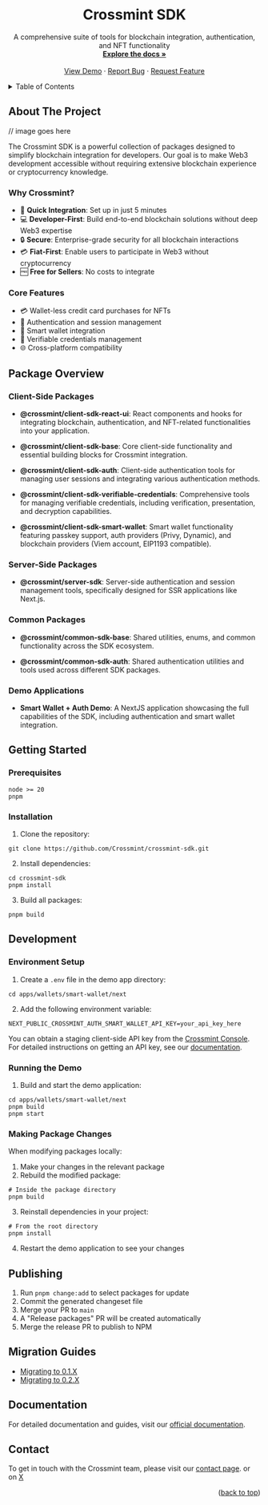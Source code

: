 <div align="center">
  <h1 align="center">Crossmint SDK</h1>

  <p align="center">
    A comprehensive suite of tools for blockchain integration, authentication, and NFT functionality
    <br />
    <a href="https://docs.crossmint.com/sdk-reference/introduction"><strong>Explore the docs »</strong></a>
    <br />
    <br />
    <a href="https://www.smarterwallet.dev/">View Demo</a>
    ·
    <a href="https://github.com/Crossmint/crossmint-sdk/issues">Report Bug</a>
    ·
    <a href="https://github.com/Crossmint/crossmint-sdk/issues">Request Feature</a>
  </p>
</div>

<details>
  <summary>Table of Contents</summary>
  <ol>
    <li><a href="#about-the-project">About The Project</a></li>
    <li><a href="#package-overview">Package Overview</a></li>
    <li><a href="#getting-started">Getting Started</a></li>
    <li><a href="#development">Development</a></li>
    <li><a href="#running-the-demo">Running the Demo</a></li>
    <li><a href="#making-package-changes">Making Package Changes</a></li>
    <li><a href="#publishing">Publishing</a></li>
    <li><a href="#migration-guides">Migration Guides</a></li>
    <li><a href="#documentation">Documentation</a></li>
    <li><a href="#contact">Contact</a></li>
  </ol>
</details>

## About The Project

// image goes here

The Crossmint SDK is a powerful collection of packages designed to simplify blockchain integration for developers. Our goal is to make Web3 development accessible without requiring extensive blockchain experience or cryptocurrency knowledge.

### Why Crossmint?

- 🚀 **Quick Integration**: Set up in just 5 minutes
- 💻 **Developer-First**: Build end-to-end blockchain solutions without deep Web3 expertise
- 🔒 **Secure**: Enterprise-grade security for all blockchain interactions
- 💳 **Fiat-First**: Enable users to participate in Web3 without cryptocurrency
- 🆓 **Free for Sellers**: No costs to integrate

### Core Features

- 💳 Wallet-less credit card purchases for NFTs
- 🔐 Authentication and session management
- 👛 Smart wallet integration
- 📜 Verifiable credentials management
- 🌐 Cross-platform compatibility

## Package Overview

### Client-Side Packages

- **@crossmint/client-sdk-react-ui**: React components and hooks for integrating blockchain, authentication, and NFT-related functionalities into your application.

- **@crossmint/client-sdk-base**: Core client-side functionality and essential building blocks for Crossmint integration.

- **@crossmint/client-sdk-auth**: Client-side authentication tools for managing user sessions and integrating various authentication methods.

- **@crossmint/client-sdk-verifiable-credentials**: Comprehensive tools for managing verifiable credentials, including verification, presentation, and decryption capabilities.

- **@crossmint/client-sdk-smart-wallet**: Smart wallet functionality featuring passkey support, auth providers (Privy, Dynamic), and blockchain providers (Viem account, EIP1193 compatible).

### Server-Side Packages

- **@crossmint/server-sdk**: Server-side authentication and session management tools, specifically designed for SSR applications like Next.js.

### Common Packages

- **@crossmint/common-sdk-base**: Shared utilities, enums, and common functionality across the SDK ecosystem.

- **@crossmint/common-sdk-auth**: Shared authentication utilities and tools used across different SDK packages.

### Demo Applications

- **Smart Wallet + Auth Demo**: A NextJS application showcasing the full capabilities of the SDK, including authentication and smart wallet integration.

## Getting Started

### Prerequisites

```shell
node >= 20
pnpm
```

### Installation

1. Clone the repository:
```shell
git clone https://github.com/Crossmint/crossmint-sdk.git
```

2. Install dependencies:
```shell
cd crossmint-sdk
pnpm install
```

3. Build all packages:
```shell
pnpm build
```

## Development

### Environment Setup

1. Create a `.env` file in the demo app directory:
```shell
cd apps/wallets/smart-wallet/next
```

2. Add the following environment variable:
```shell
NEXT_PUBLIC_CROSSMINT_AUTH_SMART_WALLET_API_KEY=your_api_key_here
```

You can obtain a staging client-side API key from the [Crossmint Console](https://staging.crossmint.com/console/projects/apiKeys). For detailed instructions on getting an API key, see our [documentation](https://docs.crossmint.com/wallets/quickstarts/EVM/non-custodial-wallets/evm-non-custodial-client-side#2-get-an-api-key).

### Running the Demo

1. Build and start the demo application:
```shell
cd apps/wallets/smart-wallet/next
pnpm build
pnpm start
```

### Making Package Changes

When modifying packages locally:

1. Make your changes in the relevant package
2. Rebuild the modified package:
```shell
# Inside the package directory
pnpm build
```

3. Reinstall dependencies in your project:
```shell
# From the root directory
pnpm install
```

4. Restart the demo application to see your changes

## Publishing

1. Run `pnpm change:add` to select packages for update
2. Commit the generated changeset file
3. Merge your PR to `main`
4. A "Release packages" PR will be created automatically
5. Merge the release PR to publish to NPM

## Migration Guides

- [Migrating to 0.1.X](https://docs.google.com/document/d/14IKpjrij7kU7Dr0I7rZkf0PyDNbXiklx2v4GuzUrFbw/edit?usp=sharing)
- [Migrating to 0.2.X](https://docs.google.com/document/d/1mA0W-iAs0nHHW0ANX0TfZ5qrzxPGxNchPj13W6cHc-Y/edit?usp=sharing)

## Documentation

For detailed documentation and guides, visit our [official documentation](https://docs.crossmint.com/).

## Contact

To get in touch with the Crossmint team, please visit our [contact page](https://www.crossmint.com/contact).
or on [X](https://x.com/crossmint)

<p align="right">(<a href="#readme-top">back to top</a>)</p>